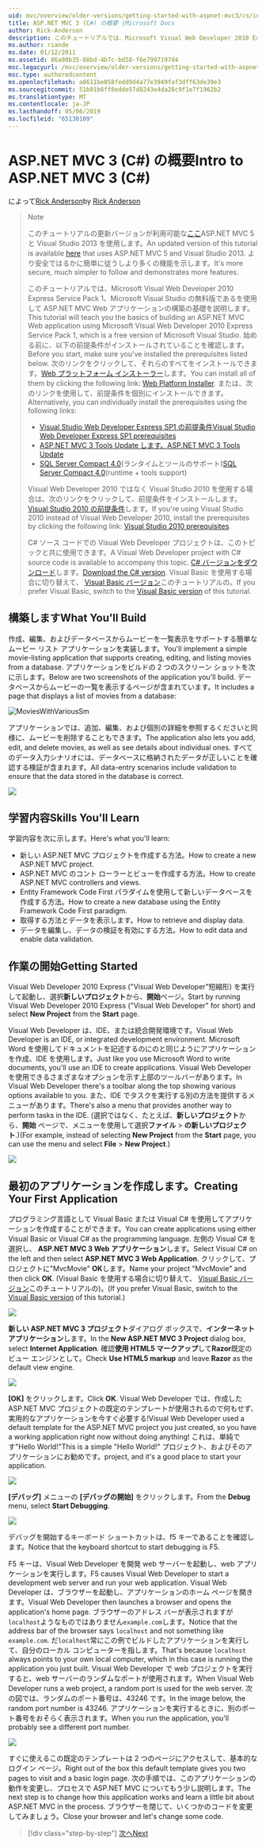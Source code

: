 ```yaml
---
uid: mvc/overview/older-versions/getting-started-with-aspnet-mvc3/cs/intro-to-aspnet-mvc-3
title: ASP.NET MVC 3 (C#) の概要 |Microsoft Docs
author: Rick-Anderson
description: このチュートリアルでは、Microsoft Visual Web Developer 2010 Express Service Pack 1、これを使用して ASP.NET MVC Web アプリケーションの構築の基礎を説明しています.
ms.author: riande
ms.date: 01/12/2011
ms.assetid: 86a80b35-88bd-4b7c-bd58-f6e7997197d4
msc.legacyurl: /mvc/overview/older-versions/getting-started-with-aspnet-mvc3/cs/intro-to-aspnet-mvc-3
msc.type: authoredcontent
ms.openlocfilehash: a8611be058fedd9d4a77e3949faf3dff63de39e3
ms.sourcegitcommit: 51b01b6ff8edde57d8243e4da28c9f1e7f1962b2
ms.translationtype: MT
ms.contentlocale: ja-JP
ms.lasthandoff: 05/06/2019
ms.locfileid: "65130109"
---
```

# <a name="intro-to-aspnet-mvc-3-c"></a><span data-ttu-id="721c4-103">ASP.NET MVC 3 (C#) の概要</span><span class="sxs-lookup"><span data-stu-id="721c4-103">Intro to ASP.NET MVC 3 (C#)</span></span>

<span data-ttu-id="721c4-104">によって[Rick Anderson]((https://twitter.com/RickAndMSFT))</span><span class="sxs-lookup"><span data-stu-id="721c4-104">by [Rick Anderson]((https://twitter.com/RickAndMSFT))</span></span>

> > [!NOTE]
> > <span data-ttu-id="721c4-105">このチュートリアルの更新バージョンが利用可能な[ここ](../../../getting-started/introduction/getting-started.md)ASP.NET MVC 5 と Visual Studio 2013 を使用します。</span><span class="sxs-lookup"><span data-stu-id="721c4-105">An updated version of this tutorial is available [here](../../../getting-started/introduction/getting-started.md) that uses ASP.NET MVC 5 and Visual Studio 2013.</span></span> <span data-ttu-id="721c4-106">より安全ではるかに簡単に従うしより多くの機能を示します。</span><span class="sxs-lookup"><span data-stu-id="721c4-106">It's more secure, much simpler to follow and demonstrates more features.</span></span>
> 
> 
> <span data-ttu-id="721c4-107">このチュートリアルでは、Microsoft Visual Web Developer 2010 Express Service Pack 1、Microsoft Visual Studio の無料版であるを使用して ASP.NET MVC Web アプリケーションの構築の基礎を説明します。</span><span class="sxs-lookup"><span data-stu-id="721c4-107">This tutorial will teach you the basics of building an ASP.NET MVC Web application using Microsoft Visual Web Developer 2010 Express Service Pack 1, which is a free version of Microsoft Visual Studio.</span></span> <span data-ttu-id="721c4-108">始める前に、以下の前提条件がインストールされていることを確認します。</span><span class="sxs-lookup"><span data-stu-id="721c4-108">Before you start, make sure you've installed the prerequisites listed below.</span></span> <span data-ttu-id="721c4-109">次のリンクをクリックして、それらのすべてをインストールできます。[Web プラットフォーム インストーラー](https://www.microsoft.com/web/gallery/install.aspx?appid=VWD2010SP1Pack)します。</span><span class="sxs-lookup"><span data-stu-id="721c4-109">You can install all of them by clicking the following link: [Web Platform Installer](https://www.microsoft.com/web/gallery/install.aspx?appid=VWD2010SP1Pack).</span></span> <span data-ttu-id="721c4-110">または、次のリンクを使用して、前提条件を個別にインストールできます。</span><span class="sxs-lookup"><span data-stu-id="721c4-110">Alternatively, you can individually install the prerequisites using the following links:</span></span>
> 
> - [<span data-ttu-id="721c4-111">Visual Studio Web Developer Express SP1 の前提条件</span><span class="sxs-lookup"><span data-stu-id="721c4-111">Visual Studio Web Developer Express SP1 prerequisites</span></span>](https://www.microsoft.com/web/gallery/install.aspx?appid=VWD2010SP1Pack)
> - [<span data-ttu-id="721c4-112">ASP.NET MVC 3 Tools Update します。</span><span class="sxs-lookup"><span data-stu-id="721c4-112">ASP.NET MVC 3 Tools Update</span></span>](https://www.microsoft.com/web/gallery/install.aspx?appsxml=&amp;appid=MVC3)
> - <span data-ttu-id="721c4-113">[SQL Server Compact 4.0](https://www.microsoft.com/web/gallery/install.aspx?appid=SQLCE;SQLCEVSTools_4_0)(ランタイムとツールのサポート)</span><span class="sxs-lookup"><span data-stu-id="721c4-113">[SQL Server Compact 4.0](https://www.microsoft.com/web/gallery/install.aspx?appid=SQLCE;SQLCEVSTools_4_0)(runtime + tools support)</span></span>
> 
> <span data-ttu-id="721c4-114">Visual Web Developer 2010 ではなく Visual Studio 2010 を使用する場合は、次のリンクをクリックして、前提条件をインストールします。[Visual Studio 2010 の前提条件](https://www.microsoft.com/web/gallery/install.aspx?appsxml=&amp;appid=VS2010SP1Pack)します。</span><span class="sxs-lookup"><span data-stu-id="721c4-114">If you're using Visual Studio 2010 instead of Visual Web Developer 2010, install the prerequisites by clicking the following link: [Visual Studio 2010 prerequisites](https://www.microsoft.com/web/gallery/install.aspx?appsxml=&amp;appid=VS2010SP1Pack).</span></span>
> 
> <span data-ttu-id="721c4-115">C# ソース コードでの Visual Web Developer プロジェクトは、このトピックと共に使用できます。</span><span class="sxs-lookup"><span data-stu-id="721c4-115">A Visual Web Developer project with C# source code is available to accompany this topic.</span></span> <span data-ttu-id="721c4-116">[C# バージョンをダウンロード](https://code.msdn.microsoft.com/Introduction-to-MVC-3-10d1b098)します。</span><span class="sxs-lookup"><span data-stu-id="721c4-116">[Download the C# version](https://code.msdn.microsoft.com/Introduction-to-MVC-3-10d1b098).</span></span> <span data-ttu-id="721c4-117">Visual Basic を使用する場合に切り替えて、 [Visual Basic バージョン](../vb/intro-to-aspnet-mvc-3.md)このチュートリアルの。</span><span class="sxs-lookup"><span data-stu-id="721c4-117">If you prefer Visual Basic, switch to the [Visual Basic version](../vb/intro-to-aspnet-mvc-3.md) of this tutorial.</span></span>

## <a name="what-youll-build"></a><span data-ttu-id="721c4-118">構築します</span><span class="sxs-lookup"><span data-stu-id="721c4-118">What You'll Build</span></span>

<span data-ttu-id="721c4-119">作成、編集、およびデータベースからムービーを一覧表示をサポートする簡単なムービー リスト アプリケーションを実装します。</span><span class="sxs-lookup"><span data-stu-id="721c4-119">You'll implement a simple movie-listing application that supports creating, editing, and listing movies from a database.</span></span> <span data-ttu-id="721c4-120">アプリケーションをビルドの 2 つのスクリーン ショットを次に示します。</span><span class="sxs-lookup"><span data-stu-id="721c4-120">Below are two screenshots of the application you'll build.</span></span> <span data-ttu-id="721c4-121">データベースからムービーの一覧を表示するページが含まれています。</span><span class="sxs-lookup"><span data-stu-id="721c4-121">It includes a page that displays a list of movies from a database:</span></span>

![MoviesWithVariousSm](intro-to-aspnet-mvc-3/_static/image1.png)

<span data-ttu-id="721c4-123">アプリケーションでは、追加、編集、および個別の詳細を参照するくださいと同様に、ムービーを削除することもできます。</span><span class="sxs-lookup"><span data-stu-id="721c4-123">The application also lets you add, edit, and delete movies, as well as see details about individual ones.</span></span> <span data-ttu-id="721c4-124">すべてのデータ入力シナリオには、データベースに格納されたデータが正しいことを確認する検証が含まれます。</span><span class="sxs-lookup"><span data-stu-id="721c4-124">All data-entry scenarios include validation to ensure that the data stored in the database is correct.</span></span>

![](intro-to-aspnet-mvc-3/_static/image2.png)

## <a name="skills-youll-learn"></a><span data-ttu-id="721c4-125">学習内容</span><span class="sxs-lookup"><span data-stu-id="721c4-125">Skills You'll Learn</span></span>

<span data-ttu-id="721c4-126">学習内容を次に示します。</span><span class="sxs-lookup"><span data-stu-id="721c4-126">Here's what you'll learn:</span></span>

- <span data-ttu-id="721c4-127">新しい ASP.NET MVC プロジェクトを作成する方法。</span><span class="sxs-lookup"><span data-stu-id="721c4-127">How to create a new ASP.NET MVC project.</span></span>
- <span data-ttu-id="721c4-128">ASP.NET MVC のコント ローラーとビューを作成する方法。</span><span class="sxs-lookup"><span data-stu-id="721c4-128">How to create ASP.NET MVC controllers and views.</span></span>
- <span data-ttu-id="721c4-129">Entity Framework Code First パラダイムを使用して新しいデータベースを作成する方法。</span><span class="sxs-lookup"><span data-stu-id="721c4-129">How to create a new database using the Entity Framework Code First paradigm.</span></span>
- <span data-ttu-id="721c4-130">取得する方法とデータを表示します。</span><span class="sxs-lookup"><span data-stu-id="721c4-130">How to retrieve and display data.</span></span>
- <span data-ttu-id="721c4-131">データを編集し、データの検証を有効にする方法。</span><span class="sxs-lookup"><span data-stu-id="721c4-131">How to edit data and enable data validation.</span></span>

## <a name="getting-started"></a><span data-ttu-id="721c4-132">作業の開始</span><span class="sxs-lookup"><span data-stu-id="721c4-132">Getting Started</span></span>

<span data-ttu-id="721c4-133">Visual Web Developer 2010 Express ("Visual Web Developer"短縮形) を実行して起動し、選択**新しいプロジェクト**から、**開始**ページ。</span><span class="sxs-lookup"><span data-stu-id="721c4-133">Start by running Visual Web Developer 2010 Express ("Visual Web Developer" for short) and select **New Project** from the **Start** page.</span></span>

<span data-ttu-id="721c4-134">Visual Web Developer は、IDE、または統合開発環境です。</span><span class="sxs-lookup"><span data-stu-id="721c4-134">Visual Web Developer is an IDE, or integrated development environment.</span></span> <span data-ttu-id="721c4-135">Microsoft Word を使用してドキュメントを記述するのにのと同じようにアプリケーションを作成、IDE を使用します。</span><span class="sxs-lookup"><span data-stu-id="721c4-135">Just like you use Microsoft Word to write documents, you'll use an IDE to create applications.</span></span> <span data-ttu-id="721c4-136">Visual Web Developer を使用できるさまざまなオプションを示す上部のツールバーがあります。</span><span class="sxs-lookup"><span data-stu-id="721c4-136">In Visual Web Developer there's a toolbar along the top showing various options available to you.</span></span> <span data-ttu-id="721c4-137">また、IDE でタスクを実行する別の方法を提供するメニューがあります。</span><span class="sxs-lookup"><span data-stu-id="721c4-137">There's also a menu that provides another way to perform tasks in the IDE.</span></span> <span data-ttu-id="721c4-138">(選択ではなく、たとえば、**新しいプロジェクト**から、**開始** ページで、メニューを使用して選択**ファイル** &gt; **の新しいプロジェクト**.)</span><span class="sxs-lookup"><span data-stu-id="721c4-138">(For example, instead of selecting **New Project** from the **Start** page, you can use the menu and select **File** &gt; **New Project**.)</span></span>

[![](intro-to-aspnet-mvc-3/_static/image4.png)](intro-to-aspnet-mvc-3/_static/image3.png)

## <a name="creating-your-first-application"></a><span data-ttu-id="721c4-139">最初のアプリケーションを作成します。</span><span class="sxs-lookup"><span data-stu-id="721c4-139">Creating Your First Application</span></span>

<span data-ttu-id="721c4-140">プログラミング言語として Visual Basic または Visual C# を使用してアプリケーションを作成することができます。</span><span class="sxs-lookup"><span data-stu-id="721c4-140">You can create applications using either Visual Basic or Visual C# as the programming language.</span></span> <span data-ttu-id="721c4-141">左側の Visual C# を選択し、 **ASP.NET MVC 3 Web アプリケーション**します。</span><span class="sxs-lookup"><span data-stu-id="721c4-141">Select Visual C# on the left and then select **ASP.NET MVC 3 Web Application**.</span></span> <span data-ttu-id="721c4-142">クリックして、プロジェクトに"MvcMovie" **OK**します。</span><span class="sxs-lookup"><span data-stu-id="721c4-142">Name your project "MvcMovie" and then click **OK**.</span></span> <span data-ttu-id="721c4-143">(Visual Basic を使用する場合に切り替えて、 [Visual Basic バージョン](../vb/intro-to-aspnet-mvc-3.md)このチュートリアルの)。</span><span class="sxs-lookup"><span data-stu-id="721c4-143">(If you prefer Visual Basic, switch to the [Visual Basic version](../vb/intro-to-aspnet-mvc-3.md) of this tutorial.)</span></span>

![](intro-to-aspnet-mvc-3/_static/image5.png)

<span data-ttu-id="721c4-144">**新しい ASP.NET MVC 3 プロジェクト**ダイアログ ボックスで、**インターネット アプリケーション**します。</span><span class="sxs-lookup"><span data-stu-id="721c4-144">In the **New ASP.NET MVC 3 Project** dialog box, select **Internet Application**.</span></span> <span data-ttu-id="721c4-145">確認**使用 HTML5 マークアップ**して**Razor**既定のビュー エンジンとして。</span><span class="sxs-lookup"><span data-stu-id="721c4-145">Check **Use HTML5 markup** and leave **Razor** as the default view engine.</span></span>

![](intro-to-aspnet-mvc-3/_static/image6.png)

<span data-ttu-id="721c4-146">**[OK]** をクリックします。</span><span class="sxs-lookup"><span data-stu-id="721c4-146">Click **OK**.</span></span> <span data-ttu-id="721c4-147">Visual Web Developer では、作成した ASP.NET MVC プロジェクトの既定のテンプレートが使用されるので何もせず、実用的なアプリケーションを今すぐ必要する!</span><span class="sxs-lookup"><span data-stu-id="721c4-147">Visual Web Developer used a default template for the ASP.NET MVC project you just created, so you have a working application right now without doing anything!</span></span> <span data-ttu-id="721c4-148">これは、単純です"Hello World!"</span><span class="sxs-lookup"><span data-stu-id="721c4-148">This is a simple "Hello World!"</span></span> <span data-ttu-id="721c4-149">プロジェクト、およびそのアプリケーションにお勧めです。</span><span class="sxs-lookup"><span data-stu-id="721c4-149">project, and it's a good place to start your application.</span></span>

[![](intro-to-aspnet-mvc-3/_static/image8.png)](intro-to-aspnet-mvc-3/_static/image7.png)

<span data-ttu-id="721c4-150">**[デバッグ]** メニューの **[デバッグの開始]** をクリックします。</span><span class="sxs-lookup"><span data-stu-id="721c4-150">From the **Debug** menu, select **Start Debugging**.</span></span>

![](intro-to-aspnet-mvc-3/_static/image9.png)

<span data-ttu-id="721c4-151">デバッグを開始するキーボード ショートカットは、f5 キーであることを確認します。</span><span class="sxs-lookup"><span data-stu-id="721c4-151">Notice that the keyboard shortcut to start debugging is F5.</span></span>

<span data-ttu-id="721c4-152">F5 キーは、Visual Web Developer を開発 web サーバーを起動し、web アプリケーションを実行します。</span><span class="sxs-lookup"><span data-stu-id="721c4-152">F5 causes Visual Web Developer to start a development web server and run your web application.</span></span> <span data-ttu-id="721c4-153">Visual Web Developer は、ブラウザーを起動し、アプリケーションのホーム ページを開きます。</span><span class="sxs-lookup"><span data-stu-id="721c4-153">Visual Web Developer then launches a browser and opens the application's home page.</span></span> <span data-ttu-id="721c4-154">ブラウザーのアドレス バーが表示されますが`localhost`ようなものではありません`example.com`します。</span><span class="sxs-lookup"><span data-stu-id="721c4-154">Notice that the address bar of the browser says `localhost` and not something like `example.com`.</span></span> <span data-ttu-id="721c4-155">だ`localhost`常にこの例でビルドしたアプリケーションを実行して、自分のローカル コンピューターを指します。</span><span class="sxs-lookup"><span data-stu-id="721c4-155">That's because `localhost` always points to your own local computer, which in this case is running the application you just built.</span></span> <span data-ttu-id="721c4-156">Visual Web Developer で web プロジェクトを実行すると、web サーバーのランダムなポートが使用されます。</span><span class="sxs-lookup"><span data-stu-id="721c4-156">When Visual Web Developer runs a web project, a random port is used for the web server.</span></span> <span data-ttu-id="721c4-157">次の図では、ランダムのポート番号は、43246 です。</span><span class="sxs-lookup"><span data-stu-id="721c4-157">In the image below, the random port number is 43246.</span></span> <span data-ttu-id="721c4-158">アプリケーションを実行するときに、別のポート番号をおそらく表示されます。</span><span class="sxs-lookup"><span data-stu-id="721c4-158">When you run the application, you'll probably see a different port number.</span></span>

![](intro-to-aspnet-mvc-3/_static/image10.png)

<span data-ttu-id="721c4-159">すぐに使えるこの既定のテンプレートは 2 つのページにアクセスして、基本的なログイン ページ。</span><span class="sxs-lookup"><span data-stu-id="721c4-159">Right out of the box this default template gives you two pages to visit and a basic login page.</span></span> <span data-ttu-id="721c4-160">次の手順では、このアプリケーションの動作を変更し、プロセスで ASP.NET MVC についてもう少し説明します。</span><span class="sxs-lookup"><span data-stu-id="721c4-160">The next step is to change how this application works and learn a little bit about ASP.NET MVC in the process.</span></span> <span data-ttu-id="721c4-161">ブラウザーを閉じて、いくつかのコードを変更してみましょう。</span><span class="sxs-lookup"><span data-stu-id="721c4-161">Close your browser and let's change some code.</span></span>

> [!div class="step-by-step"]
> [<span data-ttu-id="721c4-162">次へ</span><span class="sxs-lookup"><span data-stu-id="721c4-162">Next</span></span>](adding-a-controller.md)
